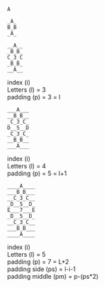 ```
A
```

```
_A_
B_B
_A_
```


```
__A__
_B_B_
C_3_C
_B_B_
__A__
```

index (i)  
Letters (l) = 3  
padding (p) = 3 = l



```
___A___
__B_B__
_C_3_C_
D__5__D
_C_3_C_
__B_B__
___A___
```
index (i)  
Letters (l) = 4  
padding (p) = 5 = l+1  

```
____A____
___B_B___
__C_3_C__
_D__5__D_
E___7___E
_D__5__D_
__C_3_C__
___B_B___
____A____
```
index (i)  
Letters (l) = 5  
padding (p) = 7 = L+2  
padding side (ps) = l-i-1   
padding middle (pm) = p-(ps*2)   

